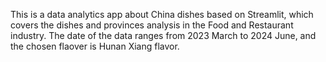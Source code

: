 This is a data analytics app about China dishes based on Streamlit, which covers the dishes and provinces analysis in the Food and Restaurant industry. The date of the data ranges from 2023 March to 2024 June, and the chosen flaover is  Hunan Xiang flavor.
